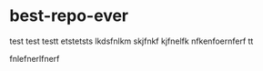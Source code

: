 # best-repo-ever
test test testt etstetsts lkdsfnlkm
skjfnkf
kjfnelfk
nfkenfoernferf
tt

fnlefnerlfnerf